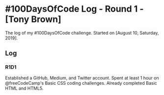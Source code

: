 # #100DaysOfCode Log - Round 1 - [Tony Brown]

The log of my #100DaysOfCode challenge. Started on [August 10, Saturday, 2019].

## Log

### R1D1 
Established a GitHub, Medium, and Twitter account. Spent at least 1 hour on @freeCodeCamp's Basic CSS coding challenges. Already completed Basic HTML and HTML5.

